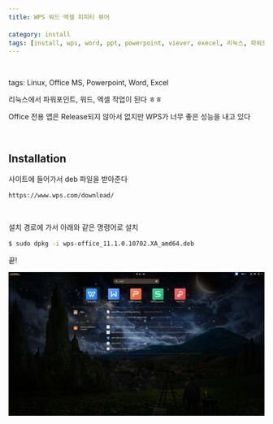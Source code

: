 ```yaml
---
title: WPS 워드 엑셀 피피티 뷰어

category: install
tags: [install, wps, word, ppt, powerpoint, viever, execel, 리눅스, 파워포인트, 워드, 뷰어]
---
```


<br/>

tags: Linux, Office MS, Powerpoint, Word, Excel

리눅스에서 파워포인트, 워드, 엑셀 작업이 된다 ㅎㅎ

Office 전용 앱은 Release되지 않아서 없지만 WPS가 너무 좋은 성능을 내고 있다

<br/>

## Installation

사이트에 들어가서 deb 파일을 받아준다

~~~
https://www.wps.com/download/
~~~

<br/>

설치 경로에 가서 아래와 같은 명령어로 설치

~~~bash
$ sudo dpkg -i wps-office_11.1.0.10702.XA_amd64.deb
~~~

끝!

![01](/assets/img/blog/ubuntu/2022-01-13/01.png)

<br/>